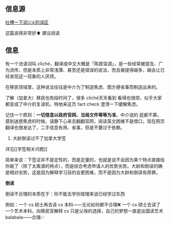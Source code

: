 ## 信息源

[吐槽一下润🇨🇦的误区](http://xhslink.com/ITZxMl)

这篇说得非常好⬆️ 建议阅读

## 信息

有一个法语词叫 cliché，翻译成中文大概是「陈腔滥调」，是一些经常被提及、广为流传，但是本质上非常浅薄、甚至还是错误的说法，而且被提得越多，越会让已经发现这一现象的人厌烦。

在移民领域里，这种说法往往是中介为了制造焦虑、图方便省事而制造出来的。

了解（加拿大）移民也有段时间了，很多 cliché天天看到 看得也很烦，似乎大家都变成了中介的复读机，特地来这页 fact check 澄清一下缓解焦虑。

记住一个原则：**一切信息以政府官网、当局文件等等为准**，中介说的 屁都不算。感到迷惑焦虑的时候，请静下心来去翻翻官网，阅读英文困难不是借口，现在网页翻译也很发达了，二手信息有用、省事，但是不要过于依赖。

1. 大龄倒读过不了加拿大学签

详见[[学签相关问题]]

简单来说：下签证并不是定性的，而是定量的，也就是说不会因为某个特点直接给你毙了（除了太离谱的特点），而是综合考虑申请人的优势劣势。大龄和倒读的确是相对劣势，这是因为解释学习目的会更困难，而不是因为大龄和倒读有原罪。

**倒读**

倒读不合理的本质在于：你不能去学你按理来说已经学过东西

例如：一个 cs 硕士再去读 cs 本科——无论如何都不合理❌
一个 cs 硕士去读了一个艺术本科，向移民官解释 cs 只是父母的选择，自己的梦想一直是出国读艺术 balabala——合理✅

